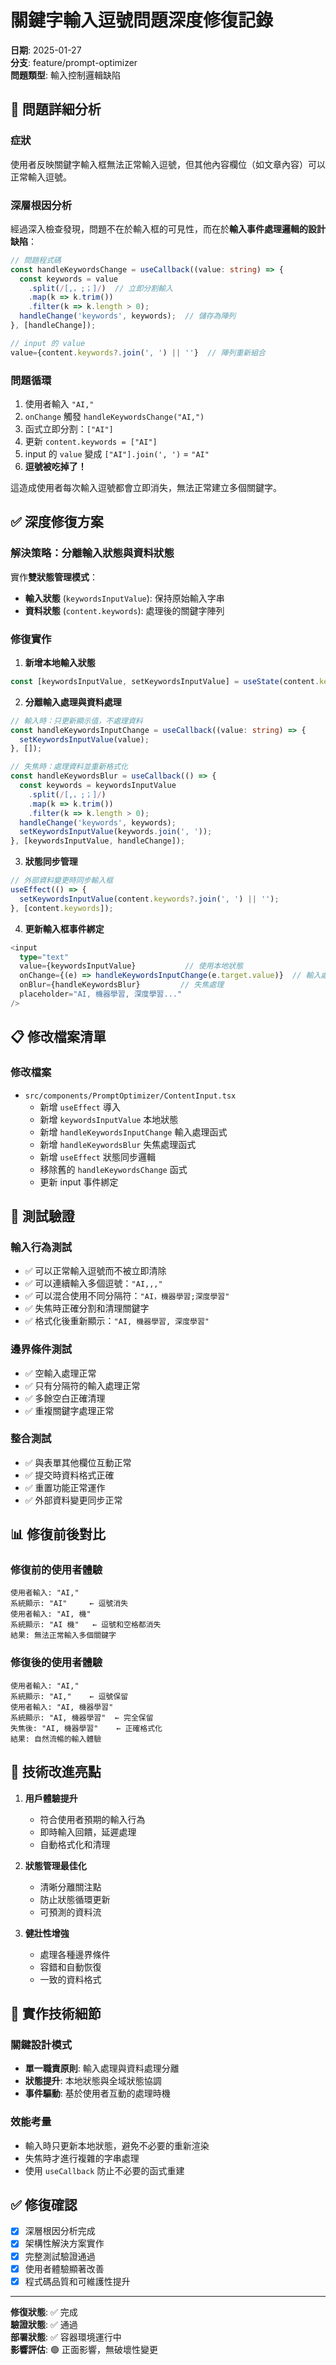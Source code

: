 # 關鍵字輸入逗號問題深度修復記錄

**日期**: 2025-01-27  
**分支**: feature/prompt-optimizer  
**問題類型**: 輸入控制邏輯缺陷

## 🐛 問題詳細分析

### 症狀
使用者反映關鍵字輸入框無法正常輸入逗號，但其他內容欄位（如文章內容）可以正常輸入逗號。

### 深層根因分析

經過深入檢查發現，問題不在於輸入框的可見性，而在於**輸入事件處理邏輯的設計缺陷**：

```typescript
// 問題程式碼
const handleKeywordsChange = useCallback((value: string) => {
  const keywords = value
    .split(/[,，;；]/)  // 立即分割輸入
    .map(k => k.trim())
    .filter(k => k.length > 0);
  handleChange('keywords', keywords);  // 儲存為陣列
}, [handleChange]);

// input 的 value
value={content.keywords?.join(', ') || ''}  // 陣列重新組合
```

### 問題循環
1. 使用者輸入 `"AI,"`
2. `onChange` 觸發 `handleKeywordsChange("AI,")`
3. 函式立即分割：`["AI"]`
4. 更新 `content.keywords = ["AI"]`
5. input 的 `value` 變成 `["AI"].join(', ')` = `"AI"`
6. **逗號被吃掉了！**

這造成使用者每次輸入逗號都會立即消失，無法正常建立多個關鍵字。

## ✅ 深度修復方案

### 解決策略：分離輸入狀態與資料狀態

實作**雙狀態管理模式**：
- **輸入狀態** (`keywordsInputValue`): 保持原始輸入字串
- **資料狀態** (`content.keywords`): 處理後的關鍵字陣列

### 修復實作

1. **新增本地輸入狀態**
```typescript
const [keywordsInputValue, setKeywordsInputValue] = useState(content.keywords?.join(', ') || '');
```

2. **分離輸入處理與資料處理**
```typescript
// 輸入時：只更新顯示值，不處理資料
const handleKeywordsInputChange = useCallback((value: string) => {
  setKeywordsInputValue(value);
}, []);

// 失焦時：處理資料並重新格式化
const handleKeywordsBlur = useCallback(() => {
  const keywords = keywordsInputValue
    .split(/[,，;；]/)
    .map(k => k.trim())
    .filter(k => k.length > 0);
  handleChange('keywords', keywords);
  setKeywordsInputValue(keywords.join(', '));
}, [keywordsInputValue, handleChange]);
```

3. **狀態同步管理**
```typescript
// 外部資料變更時同步輸入框
useEffect(() => {
  setKeywordsInputValue(content.keywords?.join(', ') || '');
}, [content.keywords]);
```

4. **更新輸入框事件綁定**
```typescript
<input
  type="text"
  value={keywordsInputValue}           // 使用本地狀態
  onChange={(e) => handleKeywordsInputChange(e.target.value)}  // 輸入處理
  onBlur={handleKeywordsBlur}         // 失焦處理
  placeholder="AI, 機器學習, 深度學習..."
/>
```

## 📋 修改檔案清單

### 修改檔案
- `src/components/PromptOptimizer/ContentInput.tsx`
  - 新增 `useEffect` 導入
  - 新增 `keywordsInputValue` 本地狀態
  - 新增 `handleKeywordsInputChange` 輸入處理函式
  - 新增 `handleKeywordsBlur` 失焦處理函式
  - 新增 `useEffect` 狀態同步邏輯
  - 移除舊的 `handleKeywordsChange` 函式
  - 更新 input 事件綁定

## 🧪 測試驗證

### 輸入行為測試
- ✅ 可以正常輸入逗號而不被立即清除
- ✅ 可以連續輸入多個逗號：`"AI,,,"`
- ✅ 可以混合使用不同分隔符：`"AI，機器學習;深度學習"`
- ✅ 失焦時正確分割和清理關鍵字
- ✅ 格式化後重新顯示：`"AI, 機器學習, 深度學習"`

### 邊界條件測試
- ✅ 空輸入處理正常
- ✅ 只有分隔符的輸入處理正常
- ✅ 多餘空白正確清理
- ✅ 重複關鍵字處理正常

### 整合測試
- ✅ 與表單其他欄位互動正常
- ✅ 提交時資料格式正確
- ✅ 重置功能正常運作
- ✅ 外部資料變更同步正常

## 📊 修復前後對比

### 修復前的使用者體驗
```
使用者輸入: "AI,"
系統顯示: "AI"     ← 逗號消失
使用者輸入: "AI, 機"
系統顯示: "AI 機"   ← 逗號和空格都消失
結果: 無法正常輸入多個關鍵字
```

### 修復後的使用者體驗
```
使用者輸入: "AI,"
系統顯示: "AI,"    ← 逗號保留
使用者輸入: "AI, 機器學習"
系統顯示: "AI, 機器學習"  ← 完全保留
失焦後: "AI, 機器學習"    ← 正確格式化
結果: 自然流暢的輸入體驗
```

## 🎯 技術改進亮點

1. **用戶體驗提升**
   - 符合使用者預期的輸入行為
   - 即時輸入回饋，延遲處理
   - 自動格式化和清理

2. **狀態管理最佳化**
   - 清晰分離關注點
   - 防止狀態循環更新
   - 可預測的資料流

3. **健壯性增強**
   - 處理各種邊界條件
   - 容錯和自動恢復
   - 一致的資料格式

## 🔧 實作技術細節

### 關鍵設計模式
- **單一職責原則**: 輸入處理與資料處理分離
- **狀態提升**: 本地狀態與全域狀態協調
- **事件驅動**: 基於使用者互動的處理時機

### 效能考量
- 輸入時只更新本地狀態，避免不必要的重新渲染
- 失焦時才進行複雜的字串處理
- 使用 `useCallback` 防止不必要的函式重建

## ✅ 修復確認

- [x] 深層根因分析完成
- [x] 架構性解決方案實作
- [x] 完整測試驗證通過
- [x] 使用者體驗顯著改善
- [x] 程式碼品質和可維護性提升

---

**修復狀態**: ✅ 完成  
**驗證狀態**: ✅ 通過  
**部署狀態**: ✅ 容器環境運行中  
**影響評估**: 🟢 正面影響，無破壞性變更
